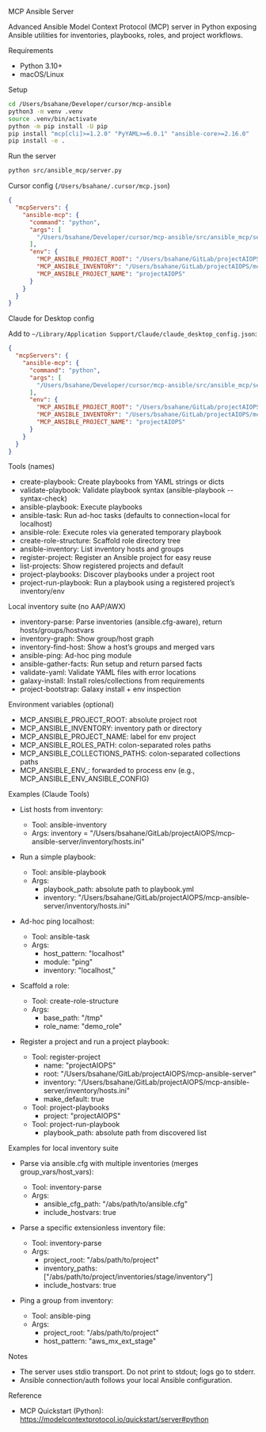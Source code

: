 MCP Ansible Server

Advanced Ansible Model Context Protocol (MCP) server in Python exposing Ansible utilities for inventories, playbooks, roles, and project workflows.

Requirements

- Python 3.10+
- macOS/Linux

Setup

```bash
cd /Users/bsahane/Developer/cursor/mcp-ansible
python3 -m venv .venv
source .venv/bin/activate
python -m pip install -U pip
pip install "mcp[cli]>=1.2.0" "PyYAML>=6.0.1" "ansible-core>=2.16.0"
pip install -e .
```

Run the server

```bash
python src/ansible_mcp/server.py
```

Cursor config (`/Users/bsahane/.cursor/mcp.json`)

```json
{
  "mcpServers": {
    "ansible-mcp": {
      "command": "python",
      "args": [
        "/Users/bsahane/Developer/cursor/mcp-ansible/src/ansible_mcp/server.py"
      ],
      "env": {
        "MCP_ANSIBLE_PROJECT_ROOT": "/Users/bsahane/GitLab/projectAIOPS/mcp-ansible-server",
        "MCP_ANSIBLE_INVENTORY": "/Users/bsahane/GitLab/projectAIOPS/mcp-ansible-server/inventory/hosts.ini",
        "MCP_ANSIBLE_PROJECT_NAME": "projectAIOPS"
      }
    }
  }
}
```

Claude for Desktop config

Add to `~/Library/Application Support/Claude/claude_desktop_config.json`:

```json
{
  "mcpServers": {
    "ansible-mcp": {
      "command": "python",
      "args": [
        "/Users/bsahane/Developer/cursor/mcp-ansible/src/ansible_mcp/server.py"
      ],
      "env": {
        "MCP_ANSIBLE_PROJECT_ROOT": "/Users/bsahane/GitLab/projectAIOPS/mcp-ansible-server",
        "MCP_ANSIBLE_INVENTORY": "/Users/bsahane/GitLab/projectAIOPS/mcp-ansible-server/inventory/hosts.ini",
        "MCP_ANSIBLE_PROJECT_NAME": "projectAIOPS"
      }
    }
  }
}
```

Tools (names)

- create-playbook: Create playbooks from YAML strings or dicts
- validate-playbook: Validate playbook syntax (ansible-playbook --syntax-check)
- ansible-playbook: Execute playbooks
- ansible-task: Run ad-hoc tasks (defaults to connection=local for localhost)
- ansible-role: Execute roles via generated temporary playbook
- create-role-structure: Scaffold role directory tree
- ansible-inventory: List inventory hosts and groups
- register-project: Register an Ansible project for easy reuse
- list-projects: Show registered projects and default
- project-playbooks: Discover playbooks under a project root
- project-run-playbook: Run a playbook using a registered project’s inventory/env

Local inventory suite (no AAP/AWX)

- inventory-parse: Parse inventories (ansible.cfg-aware), return hosts/groups/hostvars
- inventory-graph: Show group/host graph
- inventory-find-host: Show a host’s groups and merged vars
- ansible-ping: Ad-hoc ping module
- ansible-gather-facts: Run setup and return parsed facts
- validate-yaml: Validate YAML files with error locations
- galaxy-install: Install roles/collections from requirements
- project-bootstrap: Galaxy install + env inspection

Environment variables (optional)

- MCP_ANSIBLE_PROJECT_ROOT: absolute project root
- MCP_ANSIBLE_INVENTORY: inventory path or directory
- MCP_ANSIBLE_PROJECT_NAME: label for env project
- MCP_ANSIBLE_ROLES_PATH: colon-separated roles paths
- MCP_ANSIBLE_COLLECTIONS_PATHS: colon-separated collections paths
- MCP_ANSIBLE_ENV_<KEY>: forwarded to process env (e.g., MCP_ANSIBLE_ENV_ANSIBLE_CONFIG)

Examples (Claude Tools)

- List hosts from inventory:
  - Tool: ansible-inventory
  - Args: inventory = "/Users/bsahane/GitLab/projectAIOPS/mcp-ansible-server/inventory/hosts.ini"

- Run a simple playbook:
  - Tool: ansible-playbook
  - Args:
    - playbook_path: absolute path to playbook.yml
    - inventory: "/Users/bsahane/GitLab/projectAIOPS/mcp-ansible-server/inventory/hosts.ini"

- Ad-hoc ping localhost:
  - Tool: ansible-task
  - Args:
    - host_pattern: "localhost"
    - module: "ping"
    - inventory: "localhost,"

- Scaffold a role:
  - Tool: create-role-structure
  - Args:
    - base_path: "/tmp"
    - role_name: "demo_role"

- Register a project and run a project playbook:
  - Tool: register-project
    - name: "projectAIOPS"
    - root: "/Users/bsahane/GitLab/projectAIOPS/mcp-ansible-server"
    - inventory: "/Users/bsahane/GitLab/projectAIOPS/mcp-ansible-server/inventory/hosts.ini"
    - make_default: true
  - Tool: project-playbooks
    - project: "projectAIOPS"
  - Tool: project-run-playbook
    - playbook_path: absolute path from discovered list

Examples for local inventory suite

- Parse via ansible.cfg with multiple inventories (merges group_vars/host_vars):
  - Tool: inventory-parse
  - Args:
    - ansible_cfg_path: "/abs/path/to/ansible.cfg"
    - include_hostvars: true

- Parse a specific extensionless inventory file:
  - Tool: inventory-parse
  - Args:
    - project_root: "/abs/path/to/project"
    - inventory_paths: ["/abs/path/to/project/inventories/stage/inventory"]
    - include_hostvars: true

- Ping a group from inventory:
  - Tool: ansible-ping
  - Args:
    - project_root: "/abs/path/to/project"
    - host_pattern: "aws_mx_ext_stage"

Notes

- The server uses stdio transport. Do not print to stdout; logs go to stderr.
- Ansible connection/auth follows your local Ansible configuration.

Reference

- MCP Quickstart (Python): https://modelcontextprotocol.io/quickstart/server#python

